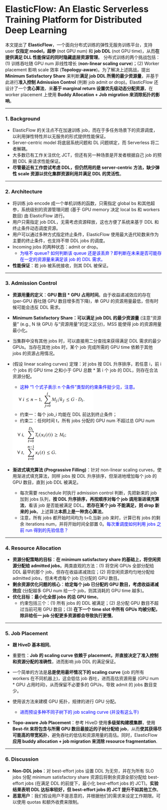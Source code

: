# ElasticFlow: An Elastic Serverless Training Platform for Distributed Deep Learning

本文提出了 **ElasticFlow**，一个面向分布式训练的弹性无服务训练平台，支持 user **仅指定 model，超参** (not GPU num) 和 **job DDL** (not GPU time)，从而**在提供满足 DLL 性能保证的同时隐藏底层资源管理**。
分布式训练的两个挑战包括：(1) 训练吞吐随 GPU num 非线性增长 (**non-linear scaling curve**)；(2) Worker placement 影响 scale 效率 (**Topology-aware**)。为了解决上述挑战，提出 **Minimum Satisfactory Share** 来判断**满足 job DDL 所需的最少资源量**，并基于此进行**准入控制 Admission Control** (判断 job admit or drop)。ElasticFlow 还设计了一个**贪心算法**，来**基于 marginal return 设置优先级动态分配资源**，在 worker placement 上使用 **Buddy Allocation + Job migration 来消除拓扑的影响**。

------



### 1. Background

- ElasticFlow 的关注点不在加速训练 job，而在于多任务场景下的资源调度，以利用弹性特性并以无服务的形式提供性能保证。
- Server-centric model 将底层系统问题和 DL 问题绑定，而 Serverless 将二者解耦。
- 大多数已有工作关注优化 JCT，但还有另一种场景是开发者根据自己 job 的预期 DDL 来请求性能保证。
- **尽管最近有工作尝试考虑 DDL，但仍然用的是 server-centric 方法，缺少弹性 scale 资源以优化集群资源利用并满足 DDL 的灵活性**。

-----



### 2. Architecture

- 将训练 job encode 成一个单机训练的函数，只需指定 global bs 和其他超参，系统级别的资源管理问题 (基于 GPU memory 决定 local bs 和 workers 数目) 由 ElasticFlow 进行。
-  用户只需指定 job DDL，无需考虑资源释放，这也方便了系统来基于 DDL 和终止条件动态调度资源。
- 用户可以通过多种方式指定终止条件，ElasticFlow 使用最大迭代轮数来作为主要的终止条件，也支持不带 DDL jobs 的调度。
- Incoming jobs 的两种状态：admit or drop。
    - <font color=blue>为啥不 queue? 如何判断该 queue 还是该丢弃？即判断在未来是否可能存在一定的资源量来满足该 job 的 DDL 需求。</font>
- **性能保证**：若 job 被系统接收，则其 DDL 被保证。

-----



### 3. Admission Control

- **资源用量的定义**：**GPU 数目 * GPU 占用时间**。由于收益递减效应的存在 (per-GPU 吞吐随 GPU 数目增多而下降)，单 GPU 的资源用量最低，但有时候可能会违反 DDL 需求。

- **Minimum Satisfactory Share：可以满足 job DDL 的最少资源量** (注意“资源量” (e.g., N 块 GPU) 与“资源用量”的定义区分)，MSS 能使得 job 的资源用量最小化。

- 当集群中没有其他 jobs 时，可以直接用二分查找来获得满足 DDL 需求的最少 GPUs。当存在其他 jobs 时，某个 job 完成所需的 GPU time 依赖于其他 jobs 的资源占用情况。

- (假设 linear scaling curves) 定理：对 jobs 按 DDL 升序排序，若任意 i，前 i 个 jobs 的 GPU time 之和小于 GPU 总数 * 第 i 个 job 的 DDL，则存在合法资源分配。

    - <font color=blue>这种 “1 个式子表示 n 个条件”类型的约束条件挺少见，注意。</font>

    <img src="./figures/Screenshot 2023-02-25 at 22.59.07.png" alt="avatar" style="zoom:50%;" />

    - 约束一：每个 job_i 均能在 DDL 前达到终止条件；
    - 约束二：任何时间 t，所有 jobs 分配的 GPU num 不超过总 GPU num

    <img src="./figures/Screenshot 2023-02-25 at 23.00.02.png" alt="avatar" style="zoom:50%;" />

- **渐进式填充算法 (Prograssive Filling)**：针对 non-linear scaling curves，使用渐进式填充算法，同样 jobs 按 DDL 升序排序，但渐进地增加每个 job 的 GPU 数目，直到 job DDL 被满足。

    - 每次需要 reschedule 时执行 admission control 判断，先把新来的 job 加到 jobs 队列，**按 DDL 升序排序，再按顺序对每个 job 调用渐进填充算法**，看该 job 是否能被满足 DDL。**若存在某个 job 不能满足，则 drop 新来的 job**。上述算法**本质上是一种贪心算法**。
    - 注意，所有 jobs 都开始时间均为 t=0,当新 job 来时，计算已有 jobs 的剩余 iterations num，并将开始时间全部置 0。<font color=blue>每次重调度如何利用 jobs 之前 run 得到的先验信息？</font>

------



### 4. Resource Allocation

- **资源分配策略的目标**：**在 minimum satisfactory share 的基础上，将空闲资源分配给 admitted jobs**。两类直观的方法：(1) 将空闲 GPUs 全部分配给 DDL 最早的那个 job，但存在收益递减效应；(2) 将空闲资源均匀地分配给 admitted jobs，但未考虑每个 job 已分配的 GPU 数目。
- **剩余资源优化问题的核心**：**给定每个 job 已分配的 GPU 数目，考虑收益递减效应** (分配越多 GPU num 给一个 job，则其消耗的 GPU time 越多)。
- **优化目标：最小化全部 jobs 的总 GPU time**。
    - 约束包括三个：(1) 所有 jobs 的 DDL 被满足；(2) 总分配 GPU 数目不超过当前可用 GPU 数目；(3) **在下一个 time slot 中所有 GPUs 均被分配，除非给任一 job 分配更多资源都会导致执行更慢**。 

----



### 5. Job Placement

- **跟 HiveD 基本相同**。
- 重要性：**Job 的 scaling curve 依赖于 placement，并直接决定了准入控制和资源分配的准确性**，进而影响 job DDL 的满足保证。
- 一个简单的方法是**总是使用最坏情况下的 scaling curve** (job 的所有 workers 在不同机器上)，这会低估 job 吞吐，进而高估资源用量 (GPU num * GPU 占用时间)，从而保留不必要多的 GPUs，导致 admit 的 jobs 数目变少。
- 使用该方法来建模 GPU 拓扑，规律的进行 GPU 分配。
    - <font color=blue> 进而预设多种不同子树下的 job scaling curve (并没有这么干) </font>

- **Topo-aware Job Placement**：参考 HiveD 使用**多级架构建模集群**，使用 **Best-fit 来将包含与所需 GPU 数目最接近的子树分配给 job**，从而**使其获得尽可能高的带宽拓扑**，避免吞吐的低估和资源用量的高估。同时，ElasticFlow **应用 buddy allocation + job migration 来消除 resource fragmentation**.

-----



### 6. Discussion

- **Non-DDL jobs**：对 best-effort jobs 设置 DDL 为无穷，并在为所有 SLO jobs 分配 minimum satisfactory share 资源后将剩余资源全部分配给 best-effort jobs (在满足 DDL 的前提下，最小化 best-effort jobs 的 JCT)。**实验结果表明 DDL 达标率较好，但 best-effort jobs 的 JCT 提升不如其他工作**。
- **恶意用户**：我们假设用户不是恶意的，并根据他们的需求来设定工作期限。可以使用 quotas 和额外收费来限制。
